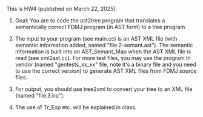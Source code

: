 This is HW4 (published on March 22, 2025).


1. Goal: You are to code the ast2tree program that translates a semantically correct FDMJ program (in AST form) to a tree program. 

2. The input to your program (see main.cc) is an AST XML file (with semantic information added, named "file.2-semant.ast"). The semantic information is built into an AST_Semant_Map when the AST XML file is read (see xml2ast.cc). For more test files, you may use the program in vendor (named "gentests_xx_xx" file,  note it's a binary file and you need to use the correct version) to generate AST XML files from FDMJ source files.

3. For output, you should use tree2xml to convert your tree to an XML file (named "file.3.irp").

4. The use of Tr_Exp etc. will be explained in class.
